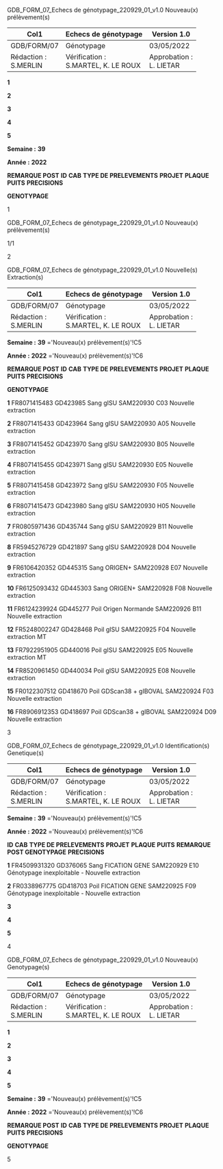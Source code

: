 GDB_FORM_07_Echecs de génotypage_220929_01_v1.0 Nouveau(x) prélèvement(s)


|Col1|Echecs de génotypage|Version 1.0|
|---|---|---|
|GDB/FORM/07|Génotypage|03/05/2022|
|Rédaction :<br>S.MERLIN|Vérification :<br>S.MARTEL, K. LE ROUX|Approbation :<br>L. LIETAR|


**1**

**2**

**3**

**4**

**5**




**Semaine :** **39**

**Année :** **2022**

**REMARQUE POST**
**ID** **CAB** **TYPE DE PRELEVEMENTS** **PROJET** **PLAQUE** **PUITS** **PRECISIONS**

**GENOTYPAGE**


1

GDB_FORM_07_Echecs de génotypage_220929_01_v1.0 Nouveau(x) prélèvement(s)

1/1

2

GDB_FORM_07_Echecs de génotypage_220929_01_v1.0 Nouvelle(s) Extraction(s)



|Col1|Echecs de génotypage|Version 1.0|
|---|---|---|
|GDB/FORM/07|Génotypage|03/05/2022|
|Rédaction :<br>S.MERLIN|Vérification :<br>S.MARTEL, K. LE ROUX|Approbation :<br>L. LIETAR|


**Semaine :** **39** ='Nouveau(x) prélèvement(s)'!C5

**Année :** **2022** ='Nouveau(x) prélèvement(s)'!C6



**REMARQUE POST**
**ID** **CAB** **TYPE DE PRELEVEMENTS** **PROJET** **PLAQUE** **PUITS** **PRECISIONS**

**GENOTYPAGE**


**1** FR8071415483 GD423985 Sang gISU SAM220930 C03 Nouvelle extraction

**2** FR8071415433 GD423964 Sang gISU SAM220930 A05 Nouvelle extraction

**3** FR8071415452 GD423970 Sang gISU SAM220930 B05 Nouvelle extraction

**4** FR8071415455 GD423971 Sang gISU SAM220930 E05 Nouvelle extraction

**5** FR8071415458 GD423972 Sang gISU SAM220930 F05 Nouvelle extraction

**6** FR8071415473 GD423980 Sang gISU SAM220930 H05 Nouvelle extraction

**7** FR0805971436 GD435744 Sang gISU SAM220929 B11 Nouvelle extraction

**8** FR5945276729 GD421897 Sang gISU SAM220928 D04 Nouvelle extraction

**9** FR6106420352 GD445315 Sang ORIGEN+ SAM220928 E07 Nouvelle extraction

**10** FR6125093432 GD445303 Sang ORIGEN+ SAM220928 F08 Nouvelle extraction

**11** FR6124239924 GD445277 Poil Origen Normande SAM220926 B11 Nouvelle extraction

**12** FR5248002247 GD428468 Poil gISU SAM220925 F04 Nouvelle extraction MT

**13** FR7922951905 GD440016 Poil gISU SAM220925 E05 Nouvelle extraction MT

**14** FR8520961450 GD440034 Poil gISU SAM220925 E08 Nouvelle extraction

**15** FR0122307512 GD418670 Poil GDScan38 + gIBOVAL SAM220924 F03 Nouvelle extraction

**16** FR8906912353 GD418697 Poil GDScan38 + gIBOVAL SAM220924 D09 Nouvelle extraction


3

GDB_FORM_07_Echecs de génotypage_220929_01_v1.0 Identification(s) Genetique(s)



|Col1|Echecs de génotypage|Version 1.0|
|---|---|---|
|GDB/FORM/07|Génotypage|03/05/2022|
|Rédaction :<br>S.MERLIN|Vérification :<br>S.MARTEL, K. LE ROUX|Approbation :<br>L. LIETAR|


**Semaine :** **39** ='Nouveau(x) prélèvement(s)'!C5

**Année :** **2022** ='Nouveau(x) prélèvement(s)'!C6



**ID** **CAB** **TYPE DE PRELEVEMENTS** **PROJET** **PLAQUE** **PUITS** **REMARQUE POST GENOTYPAGE** **PRECISIONS**

**1** FR4509931320 GD376065 Sang FICATION GENE SAM220929 E10 Génotypage inexploitable - Nouvelle extraction

**2** FR0338967775 GD418703 Poil FICATION GENE SAM220925 F09 Génotypage inexploitable - Nouvelle extraction

**3**

**4**

**5**


4

GDB_FORM_07_Echecs de génotypage_220929_01_v1.0 Nouveau(x) Genotypage(s)


|Col1|Echecs de génotypage|Version 1.0|
|---|---|---|
|GDB/FORM/07|Génotypage|03/05/2022|
|Rédaction :<br>S.MERLIN|Vérification :<br>S.MARTEL, K. LE ROUX|Approbation :<br>L. LIETAR|


**1**

**2**

**3**

**4**

**5**


**Semaine :** **39** ='Nouveau(x) prélèvement(s)'!C5

**Année :** **2022** ='Nouveau(x) prélèvement(s)'!C6



**REMARQUE POST**
**ID** **CAB** **TYPE DE PRELEVEMENTS** **PROJET** **PLAQUE** **PUITS** **PRECISIONS**

**GENOTYPAGE**


5

